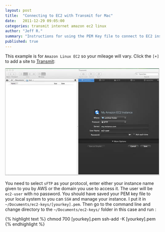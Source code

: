 ```yaml
---
layout: post
title:  "Connecting to EC2 with Transmit for Mac"
date:   2011-12-29 09:05:00
categories: transmit internet amazon ec2 linux
author: "Jeff R."
summary: "Instructions for using the PEM Key file to connect to EC2 instance with Transmit."
published: true
---
```


This example is for `Amazon Linux EC2` so your mileage will vary.  Click the `[+]` to add a site to [Transmit](https://panic.com/transmit/):

<img src="/images/ec2-transmit/transmit-add.jpg" style="border:1px solid silver;" />

You need to select `sFTP` as your protocol, enter either your instance name given to you by AWS or the domain you use to access it.  The user will be `ec2-user` with no password.  You should have saved your PEM key file to your local system to you can `SSH` and manage your instance.  I put it in `~/Documents/ec2-keys/[yourkey].pem`. Then go to the command line and change directory to the `~/Documents/ec2-keys/` folder in this case and run :


{% highlight  text %}
chmod 700 [yourkey].pem
ssh-add -K [yourkey].pem
{% endhighlight %}

